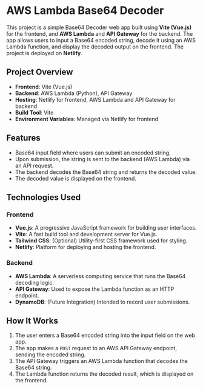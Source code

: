 # AWS Lambda Base64 Decoder

This project is a simple Base64 Decoder web app built using **Vite (Vue.js)** for the frontend, and **AWS Lambda** and **API Gateway** for the backend. The app allows users to input a Base64 encoded string, decode it using an AWS Lambda function, and display the decoded output on the frontend. The project is deployed on **Netlify**.

## Project Overview

- **Frontend**: Vite (Vue.js)
- **Backend**: AWS Lambda (Python), API Gateway
- **Hosting**: Netlify for frontend, AWS Lambda and API Gateway for backend
- **Build Tool**: Vite
- **Environment Variables**: Managed via Netlify for frontend

## Features

- Base64 input field where users can submit an encoded string.
- Upon submission, the string is sent to the backend (AWS Lambda) via an API request.
- The backend decodes the Base64 string and returns the decoded value.
- The decoded value is displayed on the frontend.

## Technologies Used

### Frontend
- **Vue.js**: A progressive JavaScript framework for building user interfaces.
- **Vite**: A fast build tool and development server for Vue.js.
- **Tailwind CSS**: (Optional) Utility-first CSS framework used for styling.
- **Netlify**: Platform for deploying and hosting the frontend.

### Backend
- **AWS Lambda**: A serverless computing service that runs the Base64 decoding logic.
- **API Gateway**: Used to expose the Lambda function as an HTTP endpoint.
- **DynamoDB**: (Future Integration) Intended to record user submissions.

## How It Works

1. The user enters a Base64 encoded string into the input field on the web app.
2. The app makes a `POST` request to an AWS API Gateway endpoint, sending the encoded string.
3. The API Gateway triggers an AWS Lambda function that decodes the Base64 string.
4. The Lambda function returns the decoded result, which is displayed on the frontend.
